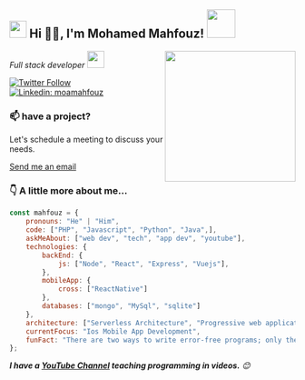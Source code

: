 <h2><img src="https://emojis.slackmojis.com/emojis/images/1531849430/4246/blob-sunglasses.gif?1531849430" width="30"/> Hi 🙏🏻, I'm Mohamed Mahfouz! <img src="https://media.giphy.com/media/12oufCB0MyZ1Go/giphy.gif" width="50"></h2>
<img align='right' src="https://media.giphy.com/media/M9gbBd9nbDrOTu1Mqx/giphy.gif" width="230">
<p><em>Full stack developer <img src="https://media.giphy.com/media/WUlplcMpOCEmTGBtBW/giphy.gif" width="30"> 
</em></p>

[![Twitter Follow](https://img.shields.io/twitter/follow/moamahfouz?label=Follow)](https://twitter.com/intent/follow?screen_name=moamahfouz)
[![Linkedin: moamahfouz](https://img.shields.io/badge/-moamahfouz-blue?style=flat-square&logo=Linkedin&logoColor=white&link=https://www.linkedin.com/in/moamahfouz/)](https://www.linkedin.com/in/moamahfouz/)


### 📫 have a project?

Let's schedule a meeting to discuss your needs.

<a href="mailto: contact@moamahfouz.com">Send me an email</a>


### 👇 A little more about me...  

```javascript
const mahfouz = {
    pronouns: "He" | "Him",
    code: ["PHP", "Javascript", "Python", "Java",],
    askMeAbout: ["web dev", "tech", "app dev", "youtube"],
    technologies: {
        backEnd: {
            js: ["Node", "React", "Express", "Vuejs"],
        },
        mobileApp: {
            cross: ["ReactNative"]
        },
        databases: ["mongo", "MySql", "sqlite"]
    },
    architecture: ["Serverless Architecture", "Progressive web applications", "Single page applications"],
    currentFocus: "Ios Mobile App Development",
    funFact: "There are two ways to write error-free programs; only the third one works"
};
```

 <em><b>I have a <a target="_blank" href="https://youtube.com/reachstar">YouTube Channel</a> teaching programming in videos.</b> 😊</em>



